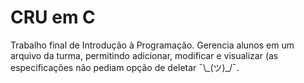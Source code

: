 # CRU em C
Trabalho final de Introdução à Programação. Gerencia alunos em um arquivo da turma,
permitindo adicionar, modificar e visualizar (as especificações não pediam opção de
deletar  ¯\\\_(ツ)_/¯.
